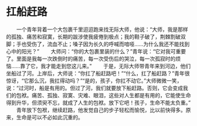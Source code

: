 # 扛船赶路
　　一个青年背着一个大包裹千里迢迢跑来找无际大师，他说：“大师，我是那样的孤独、痛苦和寂寞，长期的跋涉使我疲倦到极点；我的鞋子破了，荆棘割破双脚；手也受伤了，流血不止；嗓子因为长久的呼喊而喑哑……为什么我还不能找到心中的阳光？” 
　　大师问：“你的大包裹里装的什么？”青年说：“它对我可重要了。里面是我每一次跌倒时的痛苦，每一次受伤后的哭泣，每一次孤寂时的烦恼……靠了它，我才能走到您这儿来。” 
　　于是，无际大师带青年来到河边，他们坐船过了河。上岸后，大师说：“你扛了船赶路吧！”“什么，扛了船赶路？”青年很惊讶，“它那么沉，我扛得动吗？”“是的，孩子，你扛不动它。”大师微微一笑，说：“过河时，船是有用的。但过了河，我们就要放下船赶路。否则，它会变成我们的包袱。痛苦、孤独、寂寞、灾难、眼泪，这些对人生都是有用的，它能使生命得到升华，但须臾不忘，就成了人生的包袱。放下它吧！孩子，生命不能太负重。” 
　　青年放下包袱，继续赶路，他发觉自己的步子轻松而愉悦，比以前快得多。原来，生命是可以不必如此沉重的。
 